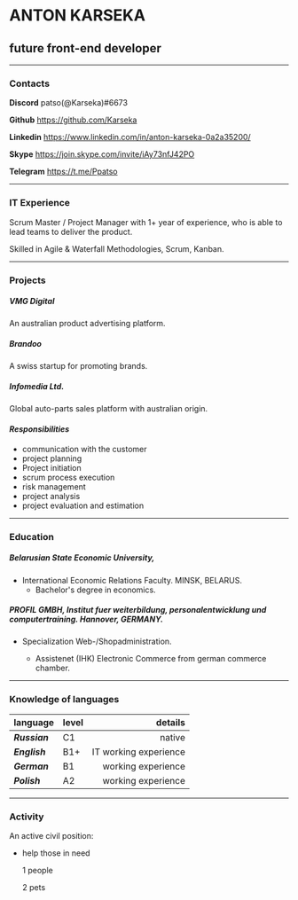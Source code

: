 
# ANTON KARSEKA

## future front-end developer

---
### Contacts
__Discord__ patso(@Karseka)#6673

__Github__ https://github.com/Karseka

__Linkedin__ https://www.linkedin.com/in/anton-karseka-0a2a35200/ 

__Skype__ https://join.skype.com/invite/iAy73nfJ42PO

__Telegram__ https://t.me/Ppatso

---

### IT Experience

Scrum Master / Project Manager with 1+ year of experience, who is able to lead teams to deliver the product. 

Skilled in Agile & Waterfall Methodologies, Scrum, Kanban.

---

### Projects

##### VMG Digital
An australian product advertising platform.  
##### Brandoo 
A swiss startup for promoting brands.
##### Infomedia Ltd.
Global auto-parts sales platform with australian origin.

#### _Responsibilities_
- communication with the customer
- project planning
- Project initiation
- scrum process execution
- risk management
- project analysis
- project evaluation and estimation

---
### Education

##### Belarusian State Economic University,
- International Economic Relations Faculty. MINSK, BELARUS.
  - Bachelor's degree in economics.
##### PROFIL GMBH, Institut  fuer weiterbildung, personalentwicklung und computertraining. Hаnnover, GERMANY.
   - Specialization Web-/Shopadministration.

     - Assistenet (IHK) Electronic Commerce from german commerce chamber.
---

### Knowledge of languages
language | level | details
:--------|:------|--------:
___Russian___|C1|native
___English___|B1+|IT working experience
___German___|B1|working experience
___Polish___|A2|working experience

---
### Activity

An active civil position:
   - help those in need

      1 people
      
      2 pets


